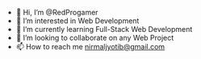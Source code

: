 - 👋 Hi, I’m @RedProgamer
- 👀 I’m interested in Web Development
- 🌱 I’m currently learning Full-Stack Web Development
- 💞️ I’m looking to collaborate on any Web Project
- 📫 How to reach me nirmaljyotib@gmail.com

<!---
RedProgamer/RedProgamer is a ✨ special ✨ repository because its `README.md` (this file) appears on your GitHub profile.
You can click the Preview link to take a look at your changes.
--->
